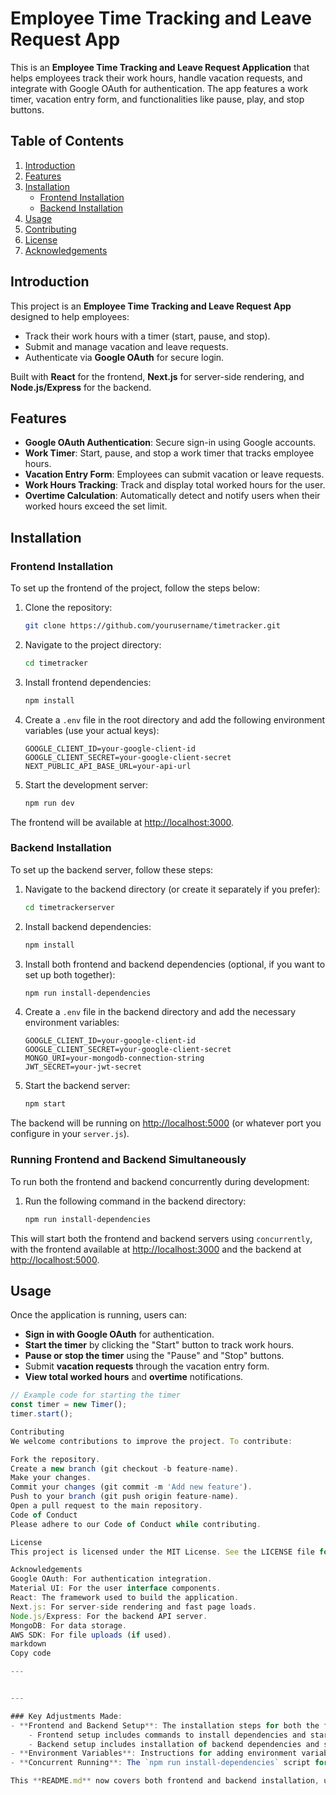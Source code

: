 # Employee Time Tracking and Leave Request App

This is an **Employee Time Tracking and Leave Request Application** that helps employees track their work hours, handle vacation requests, and integrate with Google OAuth for authentication. The app features a work timer, vacation entry form, and functionalities like pause, play, and stop buttons.

## Table of Contents

1. [Introduction](#introduction)
2. [Features](#features)
3. [Installation](#installation)
   - [Frontend Installation](#frontend-installation)
   - [Backend Installation](#backend-installation)
4. [Usage](#usage)
5. [Contributing](#contributing)
6. [License](#license)
7. [Acknowledgements](#acknowledgements)

## Introduction

This project is an **Employee Time Tracking and Leave Request App** designed to help employees:

- Track their work hours with a timer (start, pause, and stop).
- Submit and manage vacation and leave requests.
- Authenticate via **Google OAuth** for secure login.

Built with **React** for the frontend, **Next.js** for server-side rendering, and **Node.js/Express** for the backend.

## Features

- **Google OAuth Authentication**: Secure sign-in using Google accounts.
- **Work Timer**: Start, pause, and stop a work timer that tracks employee hours.
- **Vacation Entry Form**: Employees can submit vacation or leave requests.
- **Work Hours Tracking**: Track and display total worked hours for the user.
- **Overtime Calculation**: Automatically detect and notify users when their worked hours exceed the set limit.

## Installation

### Frontend Installation

To set up the frontend of the project, follow the steps below:

1. Clone the repository:

   ```bash
   git clone https://github.com/yourusername/timetracker.git
   ```

2. Navigate to the project directory:

   ```bash
   cd timetracker
   ```

3. Install frontend dependencies:

   ```bash
   npm install
   ```

4. Create a `.env` file in the root directory and add the following environment variables (use your actual keys):

   ```
   GOOGLE_CLIENT_ID=your-google-client-id
   GOOGLE_CLIENT_SECRET=your-google-client-secret
   NEXT_PUBLIC_API_BASE_URL=your-api-url
   ```

5. Start the development server:
   ```bash
   npm run dev
   ```

The frontend will be available at [http://localhost:3000](http://localhost:3000).

### Backend Installation

To set up the backend server, follow these steps:

1. Navigate to the backend directory (or create it separately if you prefer):

   ```bash
   cd timetrackerserver
   ```

2. Install backend dependencies:

   ```bash
   npm install
   ```

3. Install both frontend and backend dependencies (optional, if you want to set up both together):

   ```bash
   npm run install-dependencies
   ```

4. Create a `.env` file in the backend directory and add the necessary environment variables:

   ```
   GOOGLE_CLIENT_ID=your-google-client-id
   GOOGLE_CLIENT_SECRET=your-google-client-secret
   MONGO_URI=your-mongodb-connection-string
   JWT_SECRET=your-jwt-secret
   ```

5. Start the backend server:
   ```bash
   npm start
   ```

The backend will be running on [http://localhost:5000](http://localhost:5000) (or whatever port you configure in your `server.js`).

### Running Frontend and Backend Simultaneously

To run both the frontend and backend concurrently during development:

1. Run the following command in the backend directory:
   ```bash
   npm run install-dependencies
   ```

This will start both the frontend and backend servers using `concurrently`, with the frontend available at [http://localhost:3000](http://localhost:3000) and the backend at [http://localhost:5000](http://localhost:5000).

## Usage

Once the application is running, users can:

- **Sign in with Google OAuth** for authentication.
- **Start the timer** by clicking the "Start" button to track work hours.
- **Pause or stop the timer** using the "Pause" and "Stop" buttons.
- Submit **vacation requests** through the vacation entry form.
- **View total worked hours** and **overtime** notifications.

```javascript
// Example code for starting the timer
const timer = new Timer();
timer.start();

Contributing
We welcome contributions to improve the project. To contribute:

Fork the repository.
Create a new branch (git checkout -b feature-name).
Make your changes.
Commit your changes (git commit -m 'Add new feature').
Push to your branch (git push origin feature-name).
Open a pull request to the main repository.
Code of Conduct
Please adhere to our Code of Conduct while contributing.

License
This project is licensed under the MIT License. See the LICENSE file for details.

Acknowledgements
Google OAuth: For authentication integration.
Material UI: For the user interface components.
React: The framework used to build the application.
Next.js: For server-side rendering and fast page loads.
Node.js/Express: For the backend API server.
MongoDB: For data storage.
AWS SDK: For file uploads (if used).
markdown
Copy code

---


---

### Key Adjustments Made:
- **Frontend and Backend Setup**: The installation steps for both the frontend and backend are clearly separated.
    - Frontend setup includes commands to install dependencies and start the Next.js server.
    - Backend setup includes installation of backend dependencies and starting the Express server.
- **Environment Variables**: Instructions for adding environment variables such as `GOOGLE_CLIENT_ID`, `JWT_SECRET`, and database connection strings are included.
- **Concurrent Running**: The `npm run install-dependencies` script for running both frontend and backend simultaneously is explained.

This **README.md** now covers both frontend and backend installation, usage, and setup for the **Employee Time Tracking and Leave Request App**. If you'd like any other modifications or have more details to add, let me know!






```
